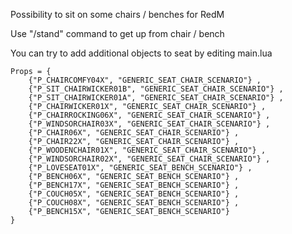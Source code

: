 Possibility to sit on some chairs / benches for RedM

Use "/stand" command to get up from chair / bench

You can try to add additional objects to seat by editing main.lua

```
Props = {
    {"P_CHAIRCOMFY04X", "GENERIC_SEAT_CHAIR_SCENARIO"} ,
    {"P_SIT_CHAIRWICKER01B", "GENERIC_SEAT_CHAIR_SCENARIO"} ,
    {"P_SIT_CHAIRWICKER01A", "GENERIC_SEAT_CHAIR_SCENARIO"} ,
    {"P_CHAIRWICKER01X", "GENERIC_SEAT_CHAIR_SCENARIO"} ,
    {"P_CHAIRROCKING06X", "GENERIC_SEAT_CHAIR_SCENARIO"} ,
    {"P_WINDSORCHAIR03X", "GENERIC_SEAT_CHAIR_SCENARIO"} ,
    {"P_CHAIR06X", "GENERIC_SEAT_CHAIR_SCENARIO"} ,
    {"P_CHAIR22X", "GENERIC_SEAT_CHAIR_SCENARIO"} ,
    {"P_WOODENCHAIR01X", "GENERIC_SEAT_CHAIR_SCENARIO"} ,
    {"P_WINDSORCHAIR02X", "GENERIC_SEAT_CHAIR_SCENARIO"} ,
    {"P_LOVESEAT01X", "GENERIC_SEAT_BENCH_SCENARIO"} ,
    {"P_BENCH06X", "GENERIC_SEAT_BENCH_SCENARIO"} ,
    {"P_BENCH17X", "GENERIC_SEAT_BENCH_SCENARIO"} ,
    {"P_COUCH05X", "GENERIC_SEAT_BENCH_SCENARIO"} ,
    {"P_COUCH08X", "GENERIC_SEAT_BENCH_SCENARIO"} ,
    {"P_BENCH15X", "GENERIC_SEAT_BENCH_SCENARIO"}
}
